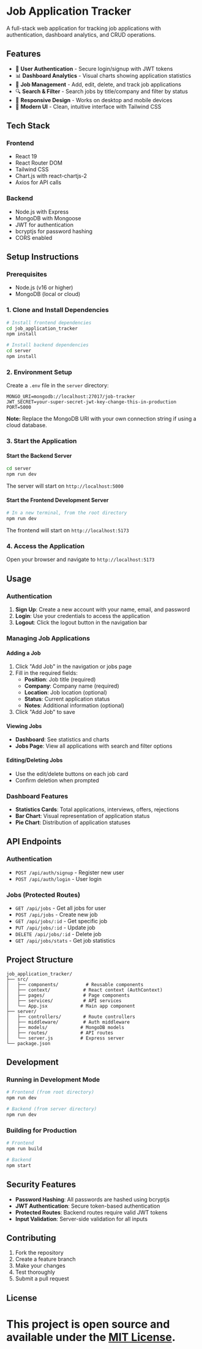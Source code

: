 # Job Application Tracker

A full-stack web application for tracking job applications with authentication, dashboard analytics, and CRUD operations.

## Features

- 🔐 **User Authentication** - Secure login/signup with JWT tokens
- 📊 **Dashboard Analytics** - Visual charts showing application statistics
- 📝 **Job Management** - Add, edit, delete, and track job applications
- 🔍 **Search & Filter** - Search jobs by title/company and filter by status
- 📱 **Responsive Design** - Works on desktop and mobile devices
- 🎨 **Modern UI** - Clean, intuitive interface with Tailwind CSS

## Tech Stack

### Frontend

- React 19
- React Router DOM
- Tailwind CSS
- Chart.js with react-chartjs-2
- Axios for API calls

### Backend

- Node.js with Express
- MongoDB with Mongoose
- JWT for authentication
- bcryptjs for password hashing
- CORS enabled

## Setup Instructions

### Prerequisites

- Node.js (v16 or higher)
- MongoDB (local or cloud)

### 1. Clone and Install Dependencies

```bash
# Install frontend dependencies
cd job_application_tracker
npm install

# Install backend dependencies
cd server
npm install
```

### 2. Environment Setup

Create a `.env` file in the `server` directory:

```env
MONGO_URI=mongodb://localhost:27017/job-tracker
JWT_SECRET=your-super-secret-jwt-key-change-this-in-production
PORT=5000
```

**Note:** Replace the MongoDB URI with your own connection string if using a cloud database.

### 3. Start the Application

#### Start the Backend Server

```bash
cd server
npm run dev
```

The server will start on `http://localhost:5000`

#### Start the Frontend Development Server

```bash
# In a new terminal, from the root directory
npm run dev
```

The frontend will start on `http://localhost:5173`

### 4. Access the Application

Open your browser and navigate to `http://localhost:5173`

## Usage

### Authentication

1. **Sign Up**: Create a new account with your name, email, and password
2. **Login**: Use your credentials to access the application
3. **Logout**: Click the logout button in the navigation bar

### Managing Job Applications

#### Adding a Job

1. Click "Add Job" in the navigation or jobs page
2. Fill in the required fields:
   - **Position**: Job title (required)
   - **Company**: Company name (required)
   - **Location**: Job location (optional)
   - **Status**: Current application status
   - **Notes**: Additional information (optional)
3. Click "Add Job" to save

#### Viewing Jobs

- **Dashboard**: See statistics and charts
- **Jobs Page**: View all applications with search and filter options

#### Editing/Deleting Jobs

- Use the edit/delete buttons on each job card
- Confirm deletion when prompted

### Dashboard Features

- **Statistics Cards**: Total applications, interviews, offers, rejections
- **Bar Chart**: Visual representation of application status
- **Pie Chart**: Distribution of application statuses

## API Endpoints

### Authentication

- `POST /api/auth/signup` - Register new user
- `POST /api/auth/login` - User login

### Jobs (Protected Routes)

- `GET /api/jobs` - Get all jobs for user
- `POST /api/jobs` - Create new job
- `GET /api/jobs/:id` - Get specific job
- `PUT /api/jobs/:id` - Update job
- `DELETE /api/jobs/:id` - Delete job
- `GET /api/jobs/stats` - Get job statistics

## Project Structure

```
job_application_tracker/
├── src/
│   ├── components/          # Reusable components
│   ├── context/            # React context (AuthContext)
│   ├── pages/              # Page components
│   ├── services/           # API services
│   └── App.jsx            # Main app component
├── server/
│   ├── controllers/        # Route controllers
│   ├── middleware/         # Auth middleware
│   ├── models/            # MongoDB models
│   ├── routes/            # API routes
│   └── server.js          # Express server
└── package.json
```

## Development

### Running in Development Mode

```bash
# Frontend (from root directory)
npm run dev

# Backend (from server directory)
npm run dev
```

### Building for Production

```bash
# Frontend
npm run build

# Backend
npm start
```

## Security Features

- **Password Hashing**: All passwords are hashed using bcryptjs
- **JWT Authentication**: Secure token-based authentication
- **Protected Routes**: Backend routes require valid JWT tokens
- **Input Validation**: Server-side validation for all inputs

## Contributing

1. Fork the repository
2. Create a feature branch
3. Make your changes
4. Test thoroughly
5. Submit a pull request

## License

# This project is open source and available under the [MIT License](LICENSE).
